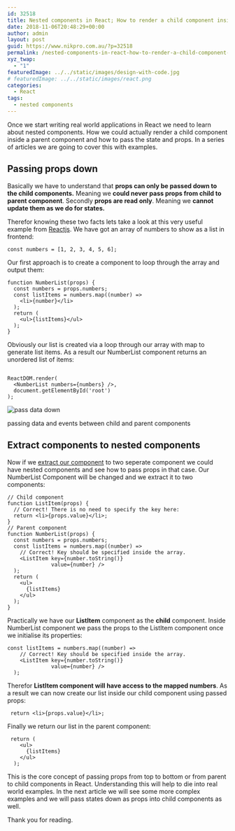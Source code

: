 ```yaml
---
id: 32518
title: Nested components in React; How to render a child component inside a parent component:Part 1
date: 2018-11-06T20:48:29+00:00
author: admin
layout: post
guid: https://www.nikpro.com.au/?p=32518
permalink: /nested-components-in-react-how-to-render-a-child-component-inside-a-parent-componentpart-1/
xyz_twap:
  - "1"
featuredImage: ../../static/images/design-with-code.jpg
# featuredImage: ../../static/images/react.png
categories:
  - React
tags:
  - nested components
---
```


Once we start writing real world applications in React we need to learn about nested components. How we could actually render a child component inside a parent component and how to pass the state and props. In a series of articles we are going to cover this with examples.

## Passing props down

Basically we have to understand that **props can only be passed down to the child components.** Meaning we **could never pass props from child to parent component**. Secondly **props are read only**. Meaning we **cannot update them as we do for states.**

Therefor knowing these two facts lets take a look at this very useful example from <a href="https://reactjs.org/docs/lists-and-keys.html" target="_blank" rel="noreferrer noopener">Reactjs</a>. We have got an array of numbers to show as a list in frontend:

```
const numbers = [1, 2, 3, 4, 5, 6];
```


Our first approach is to create a component to loop through the array and output them:

```
function NumberList(props) {
  const numbers = props.numbers;
  const listItems = numbers.map((number) =>
    <li>{number}</li>
  );
  return (
    <ul>{listItems}</ul>
  );
}
```


Obviously our list is created via a loop through our array with map to generate list items. As a result our NumberList component returns an unordered list of items:

```

ReactDOM.render( 
  <NumberList numbers={numbers} />, 
  document.getElementById('root')
);
```



<img class="wp-image-32521" src="https://www.nikpro.com.aupassdata.png" alt="pass data down" srcset="https://testgatsby.localpassdata.png 591w, https://testgatsby.localpassdata-300x175.png 300w" sizes="(max-width: 591px) 100vw, 591px" /> <figcaption>passing data and events between child and parent components</figcaption> 


## Extract components to nested components

Now if we [extract our component](https://www.nikpro.com.au/how-to-extract-components-in-react-with-example/) to two seperate component we could have nested components and see how to pass props in that case. Our NumberList Component will be changed and we extract it to two components:

```
// Child component
function ListItem(props) {
  // Correct! There is no need to specify the key here:
  return <li>{props.value}</li>;
}
// Parent component
function NumberList(props) {
  const numbers = props.numbers;
  const listItems = numbers.map((number) =>
    // Correct! Key should be specified inside the array.
    <ListItem key={number.toString()}
              value={number} />
  );
  return (
    <ul>
      {listItems}
    </ul>
  );
}
```

Practically we have our **ListItem** component as the **child** component. Inside NumberList component we pass the props to the ListItem component once we initialise its properties:

```
const listItems = numbers.map((number) =>
    // Correct! Key should be specified inside the array.
    <ListItem key={number.toString()}
              value={number} />
  );
```

Therefor **ListItem component will have access to the mapped numbers**. As a result we can now create our list inside our child component using passed props:

```
 return <li>{props.value}</li>;
```

Finally we return our list in the parent component:

```
 return (
    <ul>
      {listItems}
    </ul>
  );
```

This is the core concept of passing props from top to bottom or from parent to child components in React. Understanding this will help to die into real world examples. In the next article we will see some more complex examples and we will pass states down as props into child components as well.

Thank you for reading.
